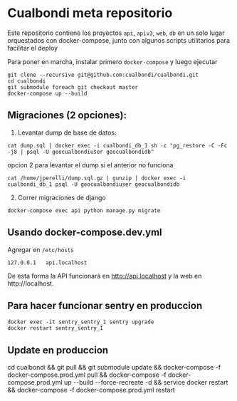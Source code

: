 # Cualbondi meta repositorio

Este repositorio contiene los proyectos `api`, `apiv3`, `web`, `db` en un solo lugar orquestados con docker-compose, junto con algunos scripts utilitarios para facilitar el deploy

Para poner en marcha, instalar primero `docker-compose` y luego ejecutar

    git clone --recursive git@github.com:cualbondi/cualbondi.git
    cd cualbondi
    git submodule foreach git checkout master
    docker-compose up --build

## Migraciones (2 opciones):

1. Levantar dump de base de datos:

`cat dump.sql | docker exec -i cualbondi_db_1 sh -c "pg_restore -C -Fc -j8 | psql -U geocualbondiuser geocualbondidb"`

opcion 2 para levantar el dump si el anterior no funciona

`cat /home/jperelli/dump.sql.gz | gunzip | docker exec -i cualbondi_db_1 psql -U geocualbondiuser geocualbondidb`

2. Correr migraciones de django

`docker-compose exec api python manage.py migrate`

## Usando docker-compose.dev.yml

Agregar en `/etc/hosts`

```
127.0.0.1   api.localhost
```

De esta forma la API funcionará en http://api.localhost y la web en http://localhost.


## Para hacer funcionar sentry en produccion

    docker exec -it sentry_sentry_1 sentry upgrade
    docker restart sentry_sentry_1

## Update en produccion

  cd cualbondi && git pull && git submodule update && docker-compose -f docker-compose.prod.yml pull && docker-compose -f docker-compose.prod.yml up --build --force-recreate -d && service docker restart && docker-compose -f docker-compose.prod.yml restart
